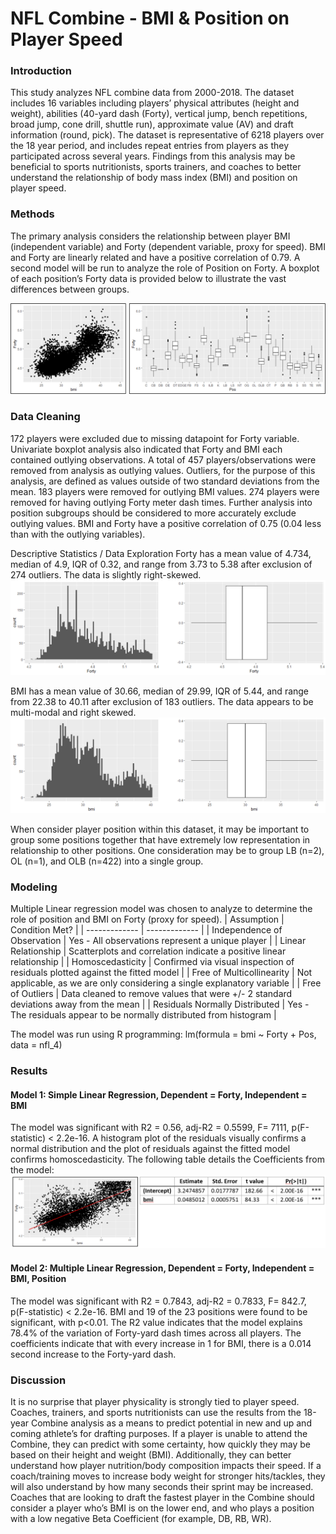 # NFL Combine - BMI & Position on Player Speed

### Introduction
This study analyzes NFL combine data from 2000-2018. The dataset includes 16 variables including players’ physical attributes (height and weight), abilities (40-yard dash (Forty), vertical jump, bench repetitions, broad jump, cone drill, shuttle run), approximate value (AV) and draft information (round, pick). The dataset is representative of 6218 players over the 18 year period, and includes repeat entries from players as they participated across several years.
Findings from this analysis may be beneficial to sports nutritionists, sports trainers, and coaches to better understand the relationship of body mass index (BMI) and position on player speed. 

### Methods
The primary analysis considers the relationship between player BMI (independent variable) and Forty (dependent variable, proxy for speed). BMI and Forty are linearly related and have a positive correlation of 0.79. A second model will be run to analyze the role of Position on Forty. A boxplot of each position’s Forty data is provided below to illustrate the vast differences between groups.

![correlation of forty x bmi](https://github.com/lopezaly/nfl_combine/blob/main/fortyxbmi.png)

### Data Cleaning
172 players were excluded due to missing datapoint for Forty variable. Univariate boxplot analysis also indicated that Forty and BMI each contained outlying observations. A total of 457 players/observations were removed from analysis as outlying values. Outliers, for the purpose of this analysis, are defined as values outside of two standard deviations from the mean. 183 players were removed for outlying BMI values. 274 players were removed for having outlying Forty meter dash times. Further analysis into position subgroups should be considered to more accurately exclude outlying values. BMI and Forty have a positive correlation of 0.75 (0.04 less than with the outlying variables).

Descriptive Statistics / Data Exploration
Forty has a mean value of 4.734, median of 4.9, IQR of 0.32, and range from 3.73 to 5.38 after exclusion of 274 outliers. The data is slightly right-skewed. 
![forty eda](https://github.com/lopezaly/nfl_combine/blob/main/forty-eda.png)

BMI has a mean value of 30.66, median of 29.99, IQR of 5.44, and range from 22.38 to 40.11 after exclusion of 183 outliers. The data appears to be multi-modal and right skewed.
![bmi eda](https://github.com/lopezaly/nfl_combine/blob/main/bmi-eda.png)

When consider player position within this dataset, it may be important to group some positions together that have extremely low representation in relationship to other positions. One consideration may be to group LB (n=2), OL (n=1), and OLB (n=422) into a single group.

### Modeling
Multiple Linear regression model was chosen to analyze to determine the role of position and BMI on Forty (proxy for speed). 
| Assumption  | Condition Met? |
| ------------- | ------------- |
| Independence of Observation  | Yes - All observations represent a unique player  |
| Linear Relationship | Scatterplots and correlation indicate a positive linear relationship  |
| Homoscedasticity  | Confirmed via visual inspection of residuals plotted against the fitted model  |
| Free of Multicollinearity | Not applicable, as we are only considering a single explanatory variable |
| Free of Outliers  | Data cleaned to remove values that were +/- 2 standard deviations away from the mean  |
| Residuals Normally Distributed  | Yes - The residuals appear to be normally distributed from histogram  |

The model was run using R programming: lm(formula = bmi ~ Forty + Pos, data = nfl_4)

### Results
#### Model 1: Simple Linear Regression, Dependent = Forty, Independent = BMI
The model was significant with R2 = 0.56, adj-R2 = 0.5599, F= 7111, p(F-statistic) < 2.2e-16. A histogram plot of the residuals visually confirms a normal distribution and the plot of residuals against the fitted model confirms homoscedasticity. The following table details the Coefficients from the model:
![model 1](https://github.com/lopezaly/nfl_combine/blob/main/model1.PNG)

#### Model 2: Multiple Linear Regression, Dependent = Forty, Independent = BMI, Position
The model was significant with R2 = 0.7843, adj-R2 = 0.7833, F= 842.7, p(F-statistic) < 2.2e-16. BMI and 19 of the 23 positions were found to be significant, with p<0.01. The R2 value indicates that the model explains 78.4% of the variation of Forty-yard dash times across all players. The coefficients indicate that with every increase in 1 for BMI, there is a 0.014 second increase to the Forty-yard dash.

### Discussion
It is no surprise that player physicality is strongly tied to player speed. Coaches, trainers, and sports nutritionists can use the results from the 18-year Combine analysis as a means to predict potential in new and up and coming athlete’s for drafting purposes. If a player is unable to attend the Combine, they can predict with some certainty, how quickly they may be based on their height and weight (BMI). Additionally, they can better understand how player nutrition/body composition impacts their speed. If a coach/training moves to increase body weight for stronger hits/tackles, they will also understand by how many seconds their sprint may be increased. Coaches that are looking to draft the fastest player in the Combine should consider a player who’s BMI is on the lower end, and who plays a position with a low negative Beta Coefficient (for example, DB, RB, WR).
